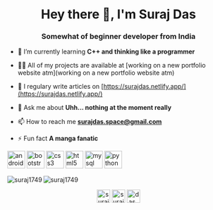 <h1 align="center">Hey there 👋, I'm Suraj Das</h1>
<h3 align="center">Somewhat of beginner developer from India</h3>

- 🌱 I’m currently learning **C++ and thinking like a programmer**

- 👨‍💻 All of my projects are available at [working on a new portfolio website atm](working on a new portfolio website atm)

- 📝 I regulary write articles on [https://surajdas.netlify.app/](https://surajdas.netlify.app/)

- 💬 Ask me about **Uhh... nothing at the moment really**

- 📫 How to reach me **surajdas.space@gmail.com**

- ⚡ Fun fact **A manga fanatic**

<p align="left"><img src="https://devicons.github.io/devicon/devicon.git/icons/android/android-original-wordmark.svg" alt="android" width="40" height="40"/> <img src="https://devicons.github.io/devicon/devicon.git/icons/bootstrap/bootstrap-plain.svg" alt="bootstrap" width="40" height="40"/> <img src="https://devicons.github.io/devicon/devicon.git/icons/css3/css3-original-wordmark.svg" alt="css3" width="40" height="40"/> <img src="https://devicons.github.io/devicon/devicon.git/icons/html5/html5-original-wordmark.svg" alt="html5" width="40" height="40"/> <img src="https://devicons.github.io/devicon/devicon.git/icons/mysql/mysql-original-wordmark.svg" alt="mysql" width="40" height="40"/> <img src="https://devicons.github.io/devicon/devicon.git/icons/python/python-original.svg" alt="python" width="40" height="40"/></p><img align="left" src="https://github-readme-stats.vercel.app/api/top-langs/?username=suraj1749&layout=compact&hide=html" alt="suraj1749" />

<img align="center" src="https://github-readme-stats.vercel.app/api?username=suraj1749&show_icons=true" alt="suraj1749" />

<p align="center">
<a href="https://dev.to/suraj1749" target="blank"><img align="center" src="https://cdn.jsdelivr.net/npm/simple-icons@3.0.1/icons/dev-dot-to.svg" alt="suraj1749" height="30" width="30" /></a>
<a href="https://twitter.com/surajda38564157" target="blank"><img align="center" src="https://cdn.jsdelivr.net/npm/simple-icons@3.0.1/icons/twitter.svg" alt="surajda38564157" height="30" width="30" /></a>
<a href="https://www.youtube.com/c/das_sein" target="blank"><img align="center" src="https://cdn.jsdelivr.net/npm/simple-icons@3.0.1/icons/youtube.svg" alt="das_sein" height="30" width="30" /></a>
</p>
